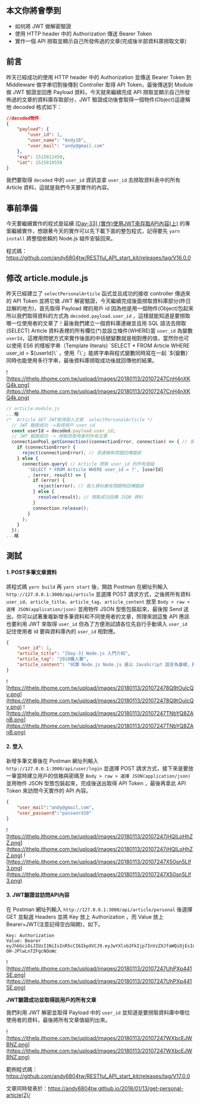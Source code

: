 ## 本文你將會學到
- 如何將 JWT 做解密驗證
- 使用 HTTP header 中的 Authorization 傳送 Bearer Token
- 實作一個 API 撈取並顯示自己所發佈過的文章(完成後半部資料庫撈取文章)

## 前言
昨天已經成功的使用 HTTP header 中的 Authorization 並傳送 Bearer Token 到 Middleware 做字串切割後傳到 Controller 取得 API Token，最後傳送到 Module 做 JWT 驗證並回應 Payload 資料，今天就來繼續完成 API 撈取並顯示自己所發佈過的文章的資料庫存取部分，JWT 驗證成功後會取得一個物件(Object)這邊稱他 decoded 格式如下：

```json
//decoded物件
{
    "payload": {
        "user_id": 1,
        "user_name": "Andy10",
        "user_mail": "andy@gmail.com"
    },
    "exp": 1515811450,
    "iat": 1515810550
}
```

我們要取得 `decoded` 中的 `user_id` 資訊並拿 `user_id` 去撈取資料表中的所有 Article 資料，這就是我們今天要實作的內容。

## 事前準備
今天要繼續實作的程式是延續 [[Day-33] (實作)使用JWT來存取API內容(上)](https://ithelp.ithome.com.tw/articles/10196967) 的專案繼續實作，想跟著今天的實作可以先下載下面的整包程式，記得要先 `yarn install` 將整個依賴的 Node.js 組件安裝回來。

程式碼：https://github.com/andy6804tw/RESTful_API_start_kit/releases/tag/V16.0.0

## 修改 article.module.js
昨天已經建立了 `selectPersonalArticle` 函式並且成功的接收 controller 傳過來的 API Token 並將它做 JWT 解密驗證，今天繼續完成後面撈取資料庫部分(昨日註解的地方)，首先取得 Payload 裡的用戶 id 因為他是用一個物件(Object)包起來所以我們取得資料的方式為 `decoded.payload.user_id` ，這樣就能知道是要撈取哪一位使用者的文章了！最後我們建立一個資料庫連線並且用 SQL 語法去撈取(SELECT) Article 資料表裡的所有欄位(*)並設立條件(WHERE)當 `user_id` 為變數 `userId`，這裡用問號方式來實作後面的中括號變數就是相對應的值，當然你也可以使用 ES6 的樣板字串（Template literals) \`SELECT * FROM Article WHERE user_id = ${userId}\` ，使用「\`」能將字串與程式變數同時寫在一起 `${變數}` 同時也能使用多行字串，最後資料庫撈取成功後就回傳他的結果。

![https://ithelp.ithome.com.tw/upload/images/20180113/20107247CnH4nXKQ4k.png](https://ithelp.ithome.com.tw/upload/images/20180113/20107247CnH4nXKQ4k.png)

```js
// article.module.js
...略
/*  Article GET JWT取得個人文章  selectPersonalArticle */
  // JWT 驗證成功 ->取得用戶 user_id
  const userId = decoded.payload.user_id;
  // JWT 驗證成功 -> 撈取該使用者的所有文章
  connectionPool.getConnection((connectionError, connection) => { // 資料庫連線
    if (connectionError) {
      reject(connectionError); // 若連線有問題回傳錯誤
    } else {
      connection.query( // Article 撈取 user_id 的所有值組
        'SELECT * FROM Article WHERE user_id = ?', [userId]
        , (error, result) => {
          if (error) {
            reject(error); // 寫入資料庫有問題時回傳錯誤
          } else {
            resolve(result); // 撈取成功回傳 JSON 資料
          }
          connection.release();
        }
      );
    }
  });
...略
```

## 測試

#### 1. POST多筆文章資料
將程式碼 `yarn build` 再 `yarn start` 後，開啟 Postman 在網址列輸入 `http://127.0.0.1:3000/api/article` 並選擇 POST 請求方式，之後將所有資料 `user_id`、`article_title`、`article_tag`、`article_content` 放至 `Body > raw > 選擇 JSON(application/json)` 並用物件 JSON 型態包裝起來，最後按 Send 送出，你可以試著重複新增多筆資料和不同使用者的文章，照理來說這隻 API 應該也要利用 JWT 來取得 `user_id` 但為了方便測試請各位先自行手動填入 `user_id` 記住使用者 id 要與資料庫內的 `user_id` 相對應。


```json
{
    "user_id": 1,
    "article_title": "[Day-3] Node.js 入門介紹",
    "article_tag": "2018鐵人賽",
    "article_content": "何謂 Node.js Node.js 是以 JavaScript 語言為基礎，是一個開放的原始碼 (Open Source) 的應用程式框架 (Applicat..."
}
```
![https://ithelp.ithome.com.tw/upload/images/20180113/201072478Q9tOuIcQv.png](https://ithelp.ithome.com.tw/upload/images/20180113/201072478Q9tOuIcQv.png)
![https://ithelp.ithome.com.tw/upload/images/20180113/20107247TNbYQ8ZAnB.png](https://ithelp.ithome.com.tw/upload/images/20180113/20107247TNbYQ8ZAnB.png)

#### 2. 登入
新增多筆文章後在 Postman 網址列輸入 `http://127.0.0.1:3000/api/user/login` 並選擇 POST 請求方式，接下來是要放一筆當時建立用戶的信箱與密碼至 `Body > raw > 選擇 JSON(application/json)` 並用物件 JSON 型態包裝起來，完成後送出取得 API Token ，最後再拿此 API Token 來訪問今天實作的 API 內容。

```json
{
	"user_mail":"andy@gmail.com",
	"user_password":"password10"
}
```

![https://ithelp.ithome.com.tw/upload/images/20180113/20107247jHQlLoHhZZ.png](https://ithelp.ithome.com.tw/upload/images/20180113/20107247jHQlLoHhZZ.png)
![https://ithelp.ithome.com.tw/upload/images/20180113/20107247X50sn5Llf3.png](https://ithelp.ithome.com.tw/upload/images/20180113/20107247X50sn5Llf3.png)

#### 3. JWT驗證並訪問API內容
在 Postman 網址列輸入 `http://127.0.0.1:3000/api/article/personal` 後選擇 GET 並點選 Headers 並將 Key 放上 Authorization ，而 Value 放上 Bearer+JWT(注意記得空白隔開)，如下。

```
Key: Authorization
Value: Bearer eyJhbGciOiJIUzI1NiIsInR5cCI6IkpXVCJ9.eyJwYXlsb2FkIjp7InVzZXJfaWQiOjEsInVzZXJfbmFtZSI6IkFuZHkxMCIsInVzZXJfbWFpbCI6ImFuZHlAZ21haWwuY29tIn0sImV4cCI6MTUxNTgxNDc0NywiaWF0IjoxNTE1ODEzODQ3fQ.evjIOCsOwolFEn3Nj4BESlQ-OH-JPlwLnTZFgcNOoWc
```

![https://ithelp.ithome.com.tw/upload/images/20180113/20107247UhPXp441SE.png](https://ithelp.ithome.com.tw/upload/images/20180113/20107247UhPXp441SE.png)

**JWT驗證成功並取得該用戶的所有文章**

我們利用 JWT 解密並取得 Payload 中的 `user_id` 並知道是要撈取資料庫中哪位使用者的資料，最後將所有文章值組列出來。


![https://ithelp.ithome.com.tw/upload/images/20180113/20107247WXbcEJWBNZ.png](https://ithelp.ithome.com.tw/upload/images/20180113/20107247WXbcEJWBNZ.png)

範例程式碼：https://github.com/andy6804tw/RESTful_API_start_kit/releases/tag/V17.0.0

文章同時發表於：https://andy6804tw.github.io/2018/01/13/get-personal-article(2)/
